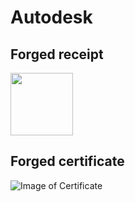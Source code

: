 # Autodesk
 
## Forged receipt
<img src="https://oakstreetfalls.github.io/Analysis/Autodesk/2017-07-31%20TER%2032002%20Autodesk%20Receipt.jpg" width="100" height="100">

## Forged certificate
![Image of Certificate](https://oakstreetfalls.github.io/Analysis/Autodesk/2017-07-31%20TER%2032002%20C%20Autodesk%20Certificate.jpg "Certificate")
